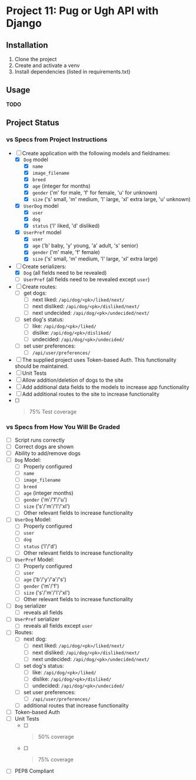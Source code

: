 Project 11: Pug or Ugh API with Django
======================================

Installation
------------
1. Clone the project
2. Create and activate a venv
3. Install dependencies (listed in requirements.txt)

Usage
-----
**TODO**

Project Status
--------------
### vs Specs from Project Instructions ###
- [ ] Create application with the following models and fieldnames:
  - [x] `Dog` model
    - [x] `name`
    - [x] `image_filename`
    - [x] `breed`
    - [x] `age` (integer for months)
    - [x] `gender` ('m' for male, 'f' for female, 'u' for unknown)
    - [x] `size` ('s' small, 'm' medium, 'l' large, 'xl' extra large,
          'u' unknown)
  - [x] `UserDog` model
    - [x] `user`
    - [x] `dog`
    - [x] `status` ('l' liked, 'd' disliked)
  - [x] `UserPref` model
    - [x] `user`
    - [x] `age` ('b' baby, 'y' young, 'a' adult, 's' senior)
    - [x] `gender` ('m' male, 'f' female)
    - [x] `size` ('s' small, 'm' medium, 'l' large, 'xl' extra large)
- [ ] Create serializers:
  - [x] `Dog` (all fields need to be revealed)
  - [ ] `UserPref` (all fields need to be revealed except `user`)
- [ ] Create routes:
  - [ ] get dogs:
    - [ ] next liked: `/api/dog/<pk>/liked/next/`
    - [ ] next disliked: `/api/dog/<pk>/disliked/next/`
    - [ ] next undecided: `/api/dog/<pk>/undecided/next/`
  - [ ] set dog's status:
    - [ ] like: `/api/dog/<pk>/liked/`
    - [ ] dislike: `/api/dog/<pk>/disliked/`
    - [ ] undecided: `/api/dog/<pk>/undecided/`
  - [ ] set user preferences:
    - [ ] `/api/user/preferences/`
- [ ] The supplied project uses Token-based Auth. This functionality should be
      maintained.
- [ ] Unit Tests
- [ ] Allow addition/deletion of dogs to the site
- [ ] Add additional data fields to the models to increase app functionality
- [ ] Add additional routes to the site to increase functionality
- [ ] >75% Test coverage

### vs Specs from How You Will Be Graded ###
- [ ] Script runs correctly
- [ ] Correct dogs are shown
- [ ] Ability to add/remove dogs
- [ ] `Dog` Model:
  - [ ] Properly configured
  - [ ] `name`
  - [ ] `image_filename`
  - [ ] `breed`
  - [ ] `age` (integer months)
  - [ ] `gender` ('m'/'f'/'u')
  - [ ] `size` ('s'/'m'/'l'/'xl')
  - [ ] Other relevant fields to increase functionality
- [ ] `UserDog` Model:
  - [ ] Properly configured
  - [ ] `user`
  - [ ] `dog`
  - [ ] `status` ('l'/'d')
  - [ ] Other relevant fields to increase functionality
- [ ] `UserPref` Model:
  - [ ] Properly configured
  - [ ] `user`
  - [ ] `age` ('b'/'y'/'a'/'s')
  - [ ] `gender` ('m'/'f')
  - [ ] `size` ('s'/'m'/'l'/'xl')
  - [ ] Other relevant fields to increase functionality
- [ ] `Dog` serializer
  - [ ] reveals all fields
- [ ] `UserPref` serializer
  - [ ] reveals all fields except `user`
- [ ] Routes:
  - [ ] next dog:
    - [ ] next liked: `/api/dog/<pk>/liked/next/`
    - [ ] next disliked: `/api/dog/<pk>/disliked/next/`
    - [ ] next undecided: `/api/dog/<pk>/undecided/next/`
  - [ ] set dog's status:
    - [ ] like: `/api/dog/<pk>/liked/`
    - [ ] dislike: `/api/dog/<pk>/disliked/`
    - [ ] undecided: `/api/dog/<pk>/undecided/`
  - [ ] set user preferences:
    - [ ] `/api/user/preferences/`
  - [ ] additional routes that increase functionality
- [ ] Token-based Auth
- [ ] Unit Tests
  - [ ] >50% coverage
  - [ ] >75% coverage
- [ ] PEP8 Compliant
